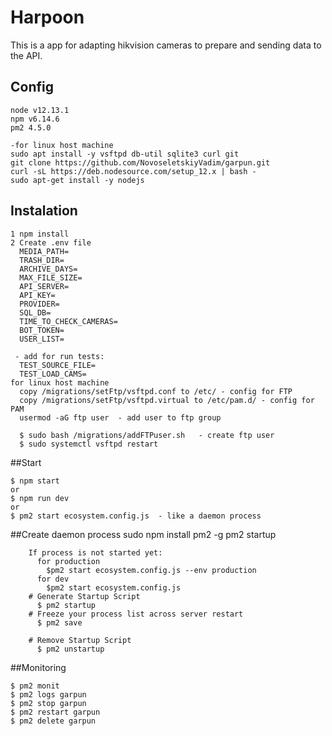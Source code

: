 # Harpoon

This is a app for adapting hikvision cameras to prepare and sending data to the API.

## Config

```
node v12.13.1
npm v6.14.6
pm2 4.5.0

-for linux host machine
sudo apt install -y vsftpd db-util sqlite3 curl git
git clone https://github.com/NovoseletskiyVadim/garpun.git
curl -sL https://deb.nodesource.com/setup_12.x | bash -
sudo apt-get install -y nodejs
```

## Instalation

```
1 npm install
2 Create .env file
  MEDIA_PATH=
  TRASH_DIR=
  ARCHIVE_DAYS=
  MAX_FILE_SIZE=
  API_SERVER=
  API_KEY=
  PROVIDER=
  SQL_DB=
  TIME_TO_CHECK_CAMERAS=
  BOT_TOKEN=
  USER_LIST=

 - add for run tests:
  TEST_SOURCE_FILE=
  TEST_LOAD_CAMS=
for linux host machine
  copy /migrations/setFtp/vsftpd.conf to /etc/ - config for FTP
  copy /migrations/setFtp/vsftpd.virtual to /etc/pam.d/ - config for PAM
  usermod -aG ftp user  - add user to ftp group

  $ sudo bash /migrations/addFTPuser.sh   - create ftp user
  $ sudo systemctl vsftpd restart
```

##Start

```
$ npm start
or
$ npm run dev
or
$ pm2 start ecosystem.config.js  - like a daemon process
```

##Create daemon process
sudo npm install pm2 -g
pm2 startup

```
    If process is not started yet:
      for production
        $pm2 start ecosystem.config.js --env production
      for dev
        $pm2 start ecosystem.config.js
    # Generate Startup Script
      $ pm2 startup
    # Freeze your process list across server restart
      $ pm2 save

    # Remove Startup Script
      $ pm2 unstartup
```

##Monitoring

```
$ pm2 monit
$ pm2 logs garpun
$ pm2 stop garpun
$ pm2 restart garpun
$ pm2 delete garpun
```
